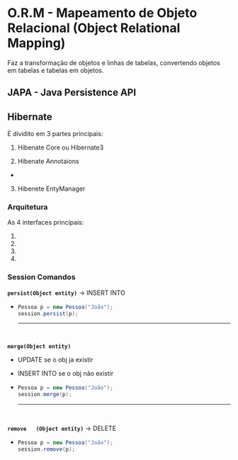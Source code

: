 # O.R.M - Mapeamento de Objeto Relacional (Object Relational Mapping)

Faz a transformação de objetos e linhas de tabelas, convertendo objetos em tabelas e tabelas em objetos.



## JAPA - Java Persistence API

## Hibernate


É dividito em 3 partes principais:

1. Hibenate Core ou Hibernate3

2. Hibenate Annotaions
-   
3. Hibenete EntyManager


### Arquitetura

As 4 interfaces principais:

1. 

2. 

3. 

4. 

### Session Comandos

**`persist(Object entity)`**  -> INSERT INTO 

-   ```java
    Pessoa p = new Pessoa("João");
    session.persist(p);
    ```

    ---
    <br>

**`merge(Object entity)`** 
-   UPDATE se o obj ja existir
-   INSERT INTO se o obj não existir

-   ```java
    Pessoa p = new Pessoa("João");
    session.merge(p);
    ```

    ---
    <br>

**`remove   (Object entity)`** -> DELETE
-   ```java
    Pessoa p = new Pessoa("João");
    session.remove(p);
    ```



